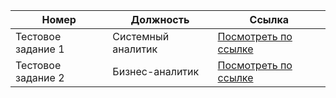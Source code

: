 
 Номер | Должность| Ссылка |
|---|---|---|
| Тестовое задание 1 | Системный аналитик | [Посмотреть по ссылке](https://docs.google.com/document/d/122ek0zRJrqB65IlwTUIgx1RmwI7bz5DX_maxnBAyyzU/edit?usp=sharing) |
|  Тестовое задание 2 | Бизнес-аналитик | [Посмотреть по ссылке](https://docs.google.com/document/d/1RXI0OktvI7ktBY5fTdanqFJFWXcnD4Uw/edit?clckid=c4be876e) |
